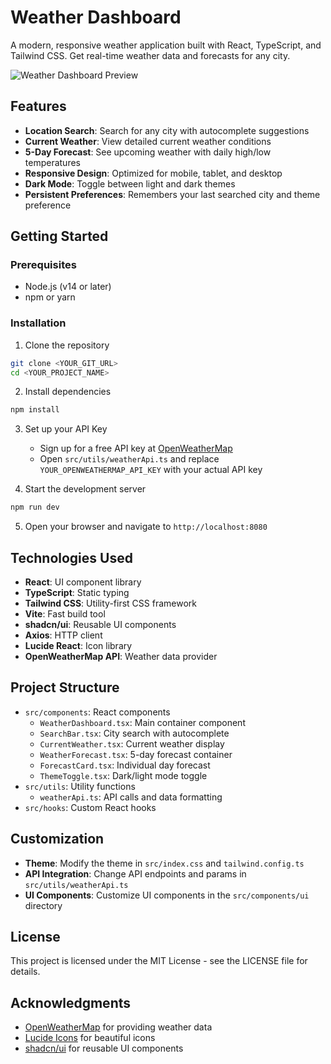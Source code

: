 
# Weather Dashboard

A modern, responsive weather application built with React, TypeScript, and Tailwind CSS. Get real-time weather data and forecasts for any city.

![Weather Dashboard Preview](https://openweathermap.org/img/wn/02d@2x.png)

## Features

- **Location Search**: Search for any city with autocomplete suggestions
- **Current Weather**: View detailed current weather conditions
- **5-Day Forecast**: See upcoming weather with daily high/low temperatures
- **Responsive Design**: Optimized for mobile, tablet, and desktop
- **Dark Mode**: Toggle between light and dark themes
- **Persistent Preferences**: Remembers your last searched city and theme preference

## Getting Started

### Prerequisites

- Node.js (v14 or later)
- npm or yarn

### Installation

1. Clone the repository
```sh
git clone <YOUR_GIT_URL>
cd <YOUR_PROJECT_NAME>
```

2. Install dependencies
```sh
npm install
```

3. Set up your API Key
   - Sign up for a free API key at [OpenWeatherMap](https://openweathermap.org/api)
   - Open `src/utils/weatherApi.ts` and replace `YOUR_OPENWEATHERMAP_API_KEY` with your actual API key

4. Start the development server
```sh
npm run dev
```

5. Open your browser and navigate to `http://localhost:8080`

## Technologies Used

- **React**: UI component library
- **TypeScript**: Static typing
- **Tailwind CSS**: Utility-first CSS framework
- **Vite**: Fast build tool
- **shadcn/ui**: Reusable UI components
- **Axios**: HTTP client
- **Lucide React**: Icon library
- **OpenWeatherMap API**: Weather data provider

## Project Structure

- `src/components`: React components
  - `WeatherDashboard.tsx`: Main container component
  - `SearchBar.tsx`: City search with autocomplete
  - `CurrentWeather.tsx`: Current weather display
  - `WeatherForecast.tsx`: 5-day forecast container
  - `ForecastCard.tsx`: Individual day forecast
  - `ThemeToggle.tsx`: Dark/light mode toggle
- `src/utils`: Utility functions
  - `weatherApi.ts`: API calls and data formatting
- `src/hooks`: Custom React hooks

## Customization

- **Theme**: Modify the theme in `src/index.css` and `tailwind.config.ts`
- **API Integration**: Change API endpoints and params in `src/utils/weatherApi.ts`
- **UI Components**: Customize UI components in the `src/components/ui` directory

## License

This project is licensed under the MIT License - see the LICENSE file for details.

## Acknowledgments

- [OpenWeatherMap](https://openweathermap.org/) for providing weather data
- [Lucide Icons](https://lucide.dev/) for beautiful icons
- [shadcn/ui](https://ui.shadcn.com/) for reusable UI components
